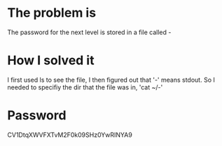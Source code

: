 # The problem is
The password for the next level is stored in a file called -

# How I solved it
I first used ls to see the file, I then figured out that '-' means stdout. So 
I needed to specifiy the dir that the file was in, 'cat ~/-'

# Password 
CV1DtqXWVFXTvM2F0k09SHz0YwRINYA9
